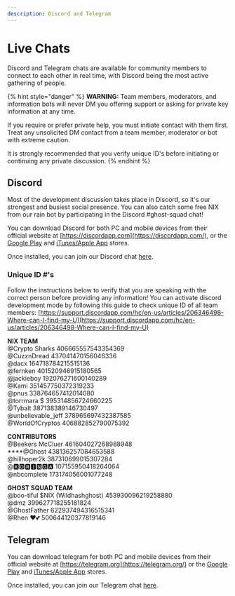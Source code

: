 ```yaml
---
description: Discord and Telegram
---
```


# Live Chats

Discord and Telegram chats are available for community members to connect to each other in real time, with Discord being the most active gathering of people.

{% hint style="danger" %}
**WARNING:** Team members, moderators, and information bots will never DM you offering support or asking for private key information at any time.

If you require or prefer private help, you must initiate contact with them first. Treat any unsolicited DM contact from a team member,  moderator or bot with extreme caution.

It is strongly recommended that you verify unique ID's before initiating or continuing any private discussion.
{% endhint %}

## Discord

Most of the development discussion takes place in Discord, so it's our strongest and busiest social presence. You can also catch some free NIX from our rain bot by participating in the Discord \#ghost-squad chat!

You can download Discord for both PC and mobile devices from their official website at [https://discordapp.com](https://discordapp.com/), or the [Google Play](https://play.google.com/store/apps/details?id=com.discord&hl=en_US) and [iTunes/Apple App](https://apps.apple.com/us/app/discord/id985746746) stores.

Once installed, you can join our Discord chat [here](https://discordapp.com/invite/HGuvDTW).

### Unique ID \#'s

Follow the instructions below to verify that you are speaking with the correct person before providing any information! You can activate discord development mode by following this guide to check unique ID of all team members: [https://support.discordapp.com/hc/en-us/articles/206346498-Where-can-I-find-my-U](https://support.discordapp.com/hc/en-us/articles/206346498-Where-can-I-find-my-U)

**NIX TEAM**   
@Crypto Sharks 406665557543354369  
@CuzznDread 437041470156046336  
@dacx 164718784215515136  
@fernken 401520946915180565  
@jackieboy 192076271600140289  
@Kami 351457750372319233  
@pnus 338764657412014080  
@torrmara $  395314856724660225  
@Tybalt 387138389146730497  
@unbelievable\_jeff 378965697432387585  
@WorldOfCryptos 406882852790075392

**CONTRIBUTORS**  
@Beekers McCluer 461604027268988948  
****@Ghost 438136257084653588  
@hillhoper2k 387310699015307284  
@🅺🅾🆁🅸🅽🅶🅰 107155950418264064  
@nbcomplete 173174056001077248

**GHOST SQUAD TEAM**  
@boo-tiful $NIX \(Wildhashghost\) 453930096219258880  
@dmz 399627718255181824  
@GhostFather 622937494316515341  
@Rhen ❤💕 500644120377819146

## Telegram

You can download telegram for both PC and mobile devices from their official website at [https://telegram.org](https://telegram.org/) or the [Google Play](https://play.google.com/store/apps/details?id=org.telegram.messenger&hl=en_US) and [iTunes/Apple App](https://apps.apple.com/us/app/telegram-messenger/id686449807) stores.

Once installed, you can join our Telegram chat [here](https://t.me/nixplatform).

